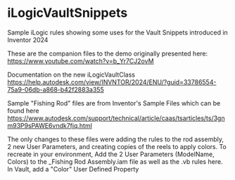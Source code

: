 # iLogicVaultSnippets
Sample iLogic rules showing some uses for the Vault Snippets introduced in Inventor 2024

These are the companion files to the demo originally presented here:</br>
https://www.youtube.com/watch?v=b_Yr7CJ2ovM

Documentation on the new iLogicVaultClass </br>
https://help.autodesk.com/view/INVNTOR/2024/ENU/?guid=33786554-75a9-06db-a868-b42f2883a355

Sample "Fishing Rod" files are from Inventor's Sample Files which can be found here </br>
https://www.autodesk.com/support/technical/article/caas/tsarticles/ts/3gnm93P9sPAWE6vndk7fjq.html

The only changes to these files were adding the rules to the rod assembly, 2 new User Parameters, and creating copies of the reels to apply colors. To recreate in your environment, Add the 2 User Parameters (ModelName, Colors) to the _Fishing Rod Assembly.iam file as well as the .vb rules here. In Vault, add a "Color" User Defined Property
